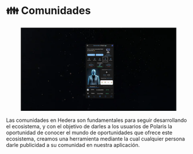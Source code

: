 # 👪 Comunidades

<figure><img src="../../../../../../.gitbook/assets/image (1) (1).png" alt=""><figcaption></figcaption></figure>

Las comunidades en Hedera son fundamentales para seguir desarrollando el ecosistema, y con el objetivo de darles a los usuarios de Polaris la oportunidad de conocer el mundo de oportunidades que ofrece este ecosistema, creamos una herramienta mediante la cual cualquier persona darle publicidad a su comunidad en nuestra aplicación.
